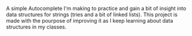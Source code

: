 A simple Autocomplete I'm making to practice and gain a bit of insight into data structures for strings (tries and a bit of linked lists).
This project is made with the pourpose of improving it as I keep learning about data structures in my classes.
